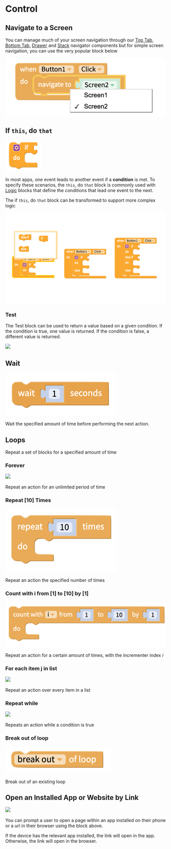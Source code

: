 # Control

## Navigate to a Screen

You can manage much of your screen navigation through our [Top Tab](top-tab-navigator.md), [Bottom Tab](bottom-tab-navigator.md), [Drawer](drawer-navigator.md) and [Stack](broken-reference) navigator components but for simple screen navigation, you can use the very popular block below

![](.gitbook/assets/screen-shot-2021-04-26-at-8.04.10-am.png)

## If `this`, do `that`

![Simple if this, do that block](<.gitbook/assets/Screen Shot 2018-05-22 at 6.47.02 AM (1).png>)

In most apps, one event leads to another event if a **condition** is met. To specify these scenarios, the `this`, do `that` block is commonly used with [Logic](logic.md) blocks that define the conditions that lead one event to the next.

The if `this`, do `that` block can be transformed to support more complex logic

![The purple settings icon can be used to add additional conditions for events](<.gitbook/assets/docs-1 (1).png>)

### Test

The Test block can be used to return a value based on a given condition. If the condition is true, one value is returned. If the condition is false, a different value is returned.

![](.gitbook/assets/screen-shot-2021-04-08-at-3.36.51-pm.png)

## Wait

![](.gitbook/assets/wait.png)

Wait the specified amount of time before performing the next action.

## Loops

Repeat a set of blocks for a specified amount of time

### Forever

![](.gitbook/assets/screen-shot-2021-04-08-at-3.31.44-pm.png)

Repeat an action for an unlimited period of time

### Repeat \[10] Times

![](.gitbook/assets/repeatxtimes.png)

Repeat an action the specified number of times

### Count with i from \[1] to \[10] by \[1]

![](.gitbook/assets/countwithi.png)

Repeat an action for a certain amount of times, with the incrementer index _i_

### For each item j in list



![](.gitbook/assets/screen-shot-2021-04-08-at-3.33.51-pm.png)

Repeat an action over every item in a list

### Repeat while

![](.gitbook/assets/screen-shot-2021-04-08-at-3.35.12-pm.png)

Repeats an action while a condition is true

### Break out of loop

![](.gitbook/assets/break.png)

Break out of an existing loop

## Open an Installed App or Website by Link



![](.gitbook/assets/blocks-control-fig-6.png)

You can prompt a user to open a page within an app installed on their phone or a url in their browser using the block above.

If the device has the relevant app installed, the link will open in the app. Otherwise, the link will open in the browser.
